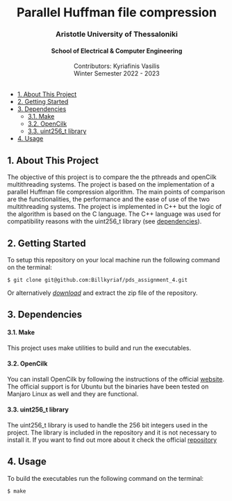 <div id="top"></div>

<br />
<div align="center">
  <h1 align="center">Parallel Huffman file compression</h1>
  <h3 align="center">Aristotle University of Thessaloniki</h3>
  <h4 align="center">School of Electrical & Computer Engineering</h4>
  <p align="center">
    Contributors: Kyriafinis Vasilis
    <br />
    Winter Semester 2022 - 2023
    <br />
    <br />
  </p>
</div>


<!-- TABLE OF CONTENTS -->
- [1. About This Project](#1-about-this-project)
- [2. Getting Started](#2-getting-started)
- [3. Dependencies](#3-dependencies)
    - [3.1. Make](#31-make)
    - [3.2. OpenCilk](#32-opencilk)
    - [3.3. uint256_t library](#33-uint256_t-library)
- [4. Usage](#4-usage)

## 1. About This Project

The objective of this project is to compare the the pthreads and openCilk multithreading systems. The project is based on the implementation of a parallel Huffman file compression algorithm. The main points of comparison are the functionalities, the performance and the ease of use of the two multithreading systems. The project is implemented in C++ but the logic of the algorithm is based on the C language. The C++ language was used for compatibility reasons with the uint256_t library (see [dependencies](https://github.com/Billkyriaf/pds_assignment_4#dependencies)).

## 2. Getting Started

To setup this repository on your local machine run the following command on the terminal:

```console
$ git clone git@github.com:Billkyriaf/pds_assignment_4.git
```

Or alternatively [*download*](https://github.com/Billkyriaf/pds_assignment_4/archive/refs/heads/main.zip) and extract the zip file of the repository.

## 3. Dependencies
#### 3.1. Make

This project uses make utilities to build and run the executables.

#### 3.2. OpenCilk

You can install OpenCilk by following the instructions of the official [website](https://www.opencilk.org/doc/users-guide/install/#installing-using-a-tarball). The official support is for Ubuntu but the binaries have been tested on Manjaro Linux as well and they are functional.

#### 3.3. uint256_t library

The uint256_t library is used to handle the 256 bit integers used in the project. The library is included in the repository and it is not necessary to install it. If you want to find out more about it check the official [repository](https://github.com/calccrypto/uint256_t)

## 4. Usage

To build the executables run the following command on the terminal:

```console
$ make 
```
